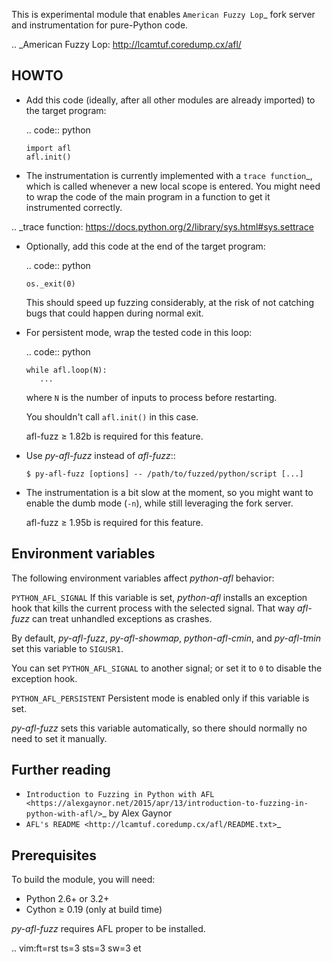 This is experimental module that enables
`American Fuzzy Lop`_ fork server and instrumentation for pure-Python code.

.. _American Fuzzy Lop: http://lcamtuf.coredump.cx/afl/

HOWTO
-----

* Add this code (ideally, after all other modules are already imported) to
  the target program:

  .. code:: python

      import afl
      afl.init()

* The instrumentation is currently implemented with a `trace function`_,
  which is called whenever a new local scope is entered.
  You might need to wrap the code of the main program in a function
  to get it instrumented correctly.

.. _trace function:
   https://docs.python.org/2/library/sys.html#sys.settrace

* Optionally, add this code at the end of the target program:

  .. code:: python

      os._exit(0)

  This should speed up fuzzing considerably,
  at the risk of not catching bugs that could happen during normal exit.

* For persistent mode, wrap the tested code in this loop:

  .. code:: python

      while afl.loop(N):
         ...

  where ``N`` is the number of inputs to process before restarting.

  You shouldn't call ``afl.init()`` in this case.

  afl-fuzz ≥ 1.82b is required for this feature.

* Use *py-afl-fuzz* instead of *afl-fuzz*::

      $ py-afl-fuzz [options] -- /path/to/fuzzed/python/script [...]

* The instrumentation is a bit slow at the moment,
  so you might want to enable the dumb mode (``-n``),
  while still leveraging the fork server.

  afl-fuzz ≥ 1.95b is required for this feature.

Environment variables
---------------------

The following environment variables affect *python-afl* behavior:

``PYTHON_AFL_SIGNAL``
   If this variable is set, *python-afl* installs an exception hook
   that kills the current process with the selected signal.
   That way *afl-fuzz* can treat unhandled exceptions as crashes.

   By default, *py-afl-fuzz*, *py-afl-showmap*, *python-afl-cmin*,
   and *py-afl-tmin* set this variable to ``SIGUSR1``.

   You can set ``PYTHON_AFL_SIGNAL`` to another signal;
   or set it to ``0`` to disable the exception hook.

``PYTHON_AFL_PERSISTENT``
   Persistent mode is enabled only if this variable is set.

   *py-afl-fuzz* sets this variable automatically,
   so there should normally no need to set it manually.

Further reading
---------------

* `Introduction to Fuzzing in Python with AFL <https://alexgaynor.net/2015/apr/13/introduction-to-fuzzing-in-python-with-afl/>`_ by Alex Gaynor
* `AFL's README <http://lcamtuf.coredump.cx/afl/README.txt>`_

Prerequisites
-------------

To build the module, you will need:

* Python 2.6+ or 3.2+
* Cython ≥ 0.19 (only at build time)

*py-afl-fuzz* requires AFL proper to be installed.

.. vim:ft=rst ts=3 sts=3 sw=3 et
